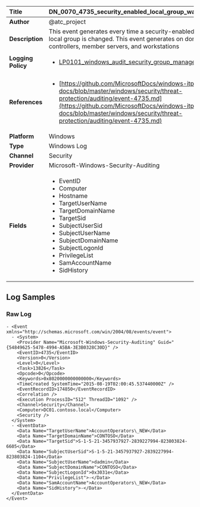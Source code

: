 | Title              | DN_0070_4735_security_enabled_local_group_was_changed       |
|:-------------------|:------------------|
| **Author**         | @atc_project        |
| **Description**    | This event generates every time a security-enabled (security) local group is changed. This event generates on domain controllers, member servers, and workstations |
| **Logging Policy** | <ul><li>[LP0101_windows_audit_security_group_management](../Logging_Policies/LP0101_windows_audit_security_group_management.md)</li></ul> |
| **References**     | <ul><li>[https://github.com/MicrosoftDocs/windows-itpro-docs/blob/master/windows/security/threat-protection/auditing/event-4735.md](https://github.com/MicrosoftDocs/windows-itpro-docs/blob/master/windows/security/threat-protection/auditing/event-4735.md)</li></ul> |
| **Platform**       | Windows    |
| **Type**           | Windows Log        |
| **Channel**        | Security     |
| **Provider**       | Microsoft-Windows-Security-Auditing    |
| **Fields**         | <ul><li>EventID</li><li>Computer</li><li>Hostname</li><li>TargetUserName</li><li>TargetDomainName</li><li>TargetSid</li><li>SubjectUserSid</li><li>SubjectUserName</li><li>SubjectDomainName</li><li>SubjectLogonId</li><li>PrivilegeList</li><li>SamAccountName</li><li>SidHistory</li></ul> |


## Log Samples

### Raw Log

```
- <Event xmlns="http://schemas.microsoft.com/win/2004/08/events/event">
  - <System>
    <Provider Name="Microsoft-Windows-Security-Auditing" Guid="{54849625-5478-4994-A5BA-3E3B0328C30D}" /> 
    <EventID>4735</EventID> 
    <Version>0</Version> 
    <Level>0</Level> 
    <Task>13826</Task> 
    <Opcode>0</Opcode> 
    <Keywords>0x8020000000000000</Keywords> 
    <TimeCreated SystemTime="2015-08-19T02:00:45.537440000Z" /> 
    <EventRecordID>174850</EventRecordID> 
    <Correlation /> 
    <Execution ProcessID="512" ThreadID="1092" /> 
    <Channel>Security</Channel> 
    <Computer>DC01.contoso.local</Computer> 
    <Security /> 
  </System>
  - <EventData>
    <Data Name="TargetUserName">AccountOperators\_NEW</Data> 
    <Data Name="TargetDomainName">CONTOSO</Data> 
    <Data Name="TargetSid">S-1-5-21-3457937927-2839227994-823803824-6605</Data> 
    <Data Name="SubjectUserSid">S-1-5-21-3457937927-2839227994-823803824-1104</Data> 
    <Data Name="SubjectUserName">dadmin</Data> 
    <Data Name="SubjectDomainName">CONTOSO</Data> 
    <Data Name="SubjectLogonId">0x3031e</Data> 
    <Data Name="PrivilegeList">-</Data> 
    <Data Name="SamAccountName">AccountOperators\_NEW</Data> 
    <Data Name="SidHistory">-</Data> 
  </EventData>
</Event>

```




